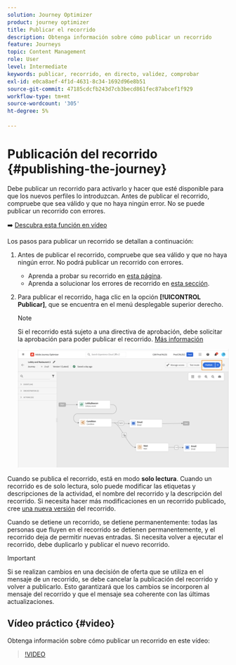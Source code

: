 ```yaml
---
solution: Journey Optimizer
product: journey optimizer
title: Publicar el recorrido
description: Obtenga información sobre cómo publicar un recorrido
feature: Journeys
topic: Content Management
role: User
level: Intermediate
keywords: publicar, recorrido, en directo, validez, comprobar
exl-id: e0ca8aef-4f1d-4631-8c34-1692d96e8b51
source-git-commit: 47185cdcfb243d7cb3becd861fec87abcef1f929
workflow-type: tm+mt
source-wordcount: '305'
ht-degree: 5%

---
```


# Publicación del recorrido {#publishing-the-journey}

Debe publicar un recorrido para activarlo y hacer que esté disponible para que los nuevos perfiles lo introduzcan. Antes de publicar el recorrido, compruebe que sea válido y que no haya ningún error. No se puede publicar un recorrido con errores.

➡️ [Descubra esta función en vídeo](#video)

Los pasos para publicar un recorrido se detallan a continuación:

1. Antes de publicar el recorrido, compruebe que sea válido y que no haya ningún error. No podrá publicar un recorrido con errores.

   * Aprenda a probar su recorrido en [esta página](testing-the-journey.md).
   * Aprenda a solucionar los errores de recorrido en [esta sección](../building-journeys/troubleshooting.md#checking-for-errors-before-testing).

1. Para publicar el recorrido, haga clic en la opción **[!UICONTROL Publicar]**, que se encuentra en el menú desplegable superior derecho.

   >[!NOTE]
   >
   > Si el recorrido está sujeto a una directiva de aprobación, debe solicitar la aprobación para poder publicar el recorrido. [Más información](../test-approve/gs-approval.md)


   ![](assets/journeyuc1_18.png)

Cuando se publica el recorrido, está en modo **solo lectura**. Cuando un recorrido es de solo lectura, solo puede modificar las etiquetas y descripciones de la actividad, el nombre del recorrido y la descripción del recorrido. Si necesita hacer más modificaciones en un recorrido publicado, cree [una nueva versión](journey-ui.md#journey-versions) del recorrido.

Cuando se detiene un recorrido, se detiene permanentemente: todas las personas que fluyen en el recorrido se detienen permanentemente, y el recorrido deja de permitir nuevas entradas. Si necesita volver a ejecutar el recorrido, debe duplicarlo y publicar el nuevo recorrido.


>[!IMPORTANT]
>
>Si se realizan cambios en una decisión de oferta que se utiliza en el mensaje de un recorrido, se debe cancelar la publicación del recorrido y volver a publicarlo.  Esto garantizará que los cambios se incorporen al mensaje del recorrido y que el mensaje sea coherente con las últimas actualizaciones.

## Vídeo práctico {#video}

Obtenga información sobre cómo publicar un recorrido en este vídeo:

>[!VIDEO](https://video.tv.adobe.com/v/3424998?quality=12)